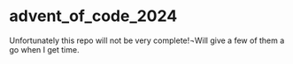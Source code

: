 # advent_of_code_2024

Unfortunately this repo will not be very complete!¬Will give a few of them a go when I get time.

